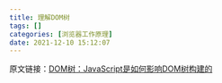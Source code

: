 ```yaml
---
title: 理解DOM树
tags: []
categories: [浏览器工作原理]
date: 2021-12-10 15:12:07
---
```


原文链接：[DOM树：JavaScript是如何影响DOM树构建的](https://blog.poetries.top/browser-working-principle/guide/part5/lesson22.html)